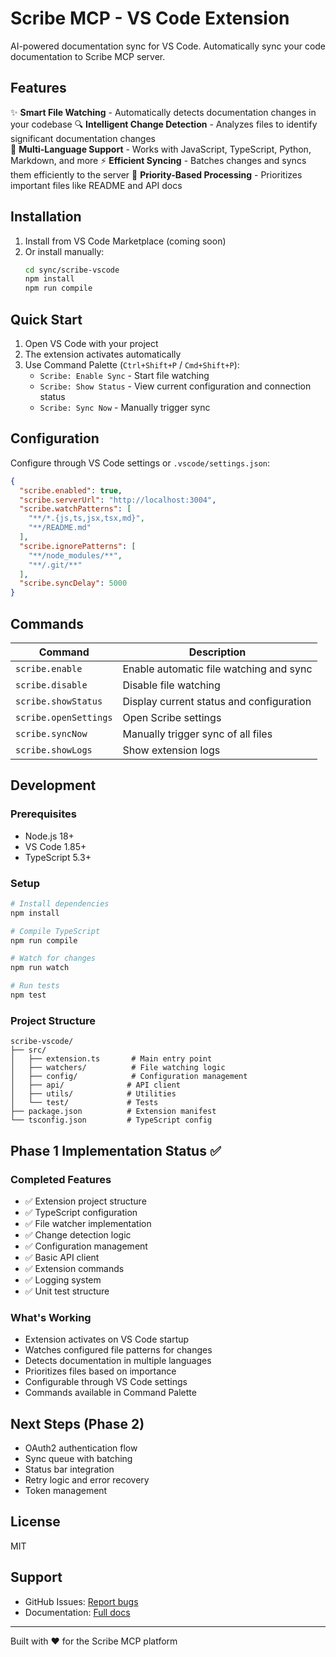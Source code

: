 # Scribe MCP - VS Code Extension

AI-powered documentation sync for VS Code. Automatically sync your code documentation to Scribe MCP server.

## Features

✨ **Smart File Watching** - Automatically detects documentation changes in your codebase
🔍 **Intelligent Change Detection** - Analyzes files to identify significant documentation changes  
📝 **Multi-Language Support** - Works with JavaScript, TypeScript, Python, Markdown, and more
⚡ **Efficient Syncing** - Batches changes and syncs them efficiently to the server
🎯 **Priority-Based Processing** - Prioritizes important files like README and API docs

## Installation

1. Install from VS Code Marketplace (coming soon)
2. Or install manually:
   ```bash
   cd sync/scribe-vscode
   npm install
   npm run compile
   ```

## Quick Start

1. Open VS Code with your project
2. The extension activates automatically
3. Use Command Palette (`Ctrl+Shift+P` / `Cmd+Shift+P`):
   - `Scribe: Enable Sync` - Start file watching
   - `Scribe: Show Status` - View current configuration and connection status
   - `Scribe: Sync Now` - Manually trigger sync

## Configuration

Configure through VS Code settings or `.vscode/settings.json`:

```json
{
  "scribe.enabled": true,
  "scribe.serverUrl": "http://localhost:3004",
  "scribe.watchPatterns": [
    "**/*.{js,ts,jsx,tsx,md}",
    "**/README.md"
  ],
  "scribe.ignorePatterns": [
    "**/node_modules/**",
    "**/.git/**"
  ],
  "scribe.syncDelay": 5000
}
```

## Commands

| Command | Description |
|---------|------------|
| `scribe.enable` | Enable automatic file watching and sync |
| `scribe.disable` | Disable file watching |
| `scribe.showStatus` | Display current status and configuration |
| `scribe.openSettings` | Open Scribe settings |
| `scribe.syncNow` | Manually trigger sync of all files |
| `scribe.showLogs` | Show extension logs |

## Development

### Prerequisites
- Node.js 18+
- VS Code 1.85+
- TypeScript 5.3+

### Setup
```bash
# Install dependencies
npm install

# Compile TypeScript
npm run compile

# Watch for changes
npm run watch

# Run tests
npm test
```

### Project Structure
```
scribe-vscode/
├── src/
│   ├── extension.ts       # Main entry point
│   ├── watchers/          # File watching logic
│   ├── config/            # Configuration management
│   ├── api/              # API client
│   ├── utils/            # Utilities
│   └── test/             # Tests
├── package.json          # Extension manifest
└── tsconfig.json         # TypeScript config
```

## Phase 1 Implementation Status ✅

### Completed Features
- ✅ Extension project structure
- ✅ TypeScript configuration  
- ✅ File watcher implementation
- ✅ Change detection logic
- ✅ Configuration management
- ✅ Basic API client
- ✅ Extension commands
- ✅ Logging system
- ✅ Unit test structure

### What's Working
- Extension activates on VS Code startup
- Watches configured file patterns for changes
- Detects documentation in multiple languages
- Prioritizes files based on importance
- Configurable through VS Code settings
- Commands available in Command Palette

## Next Steps (Phase 2)

- OAuth2 authentication flow
- Sync queue with batching
- Status bar integration
- Retry logic and error recovery
- Token management

## License

MIT

## Support

- GitHub Issues: [Report bugs](https://github.com/scribe-mcp/vscode-extension/issues)
- Documentation: [Full docs](https://scribe-mcp.com/docs)

---

Built with ❤️ for the Scribe MCP platform